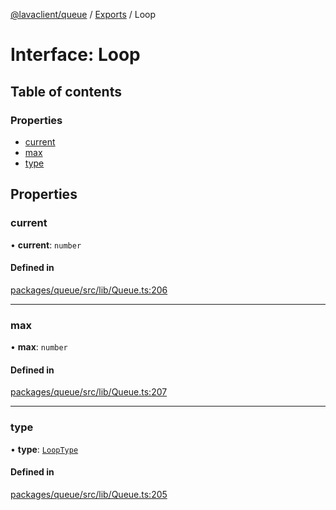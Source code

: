 [@lavaclient/queue](../README.md) / [Exports](../modules.md) / Loop

# Interface: Loop

## Table of contents

### Properties

- [current](Loop.md#current)
- [max](Loop.md#max)
- [type](Loop.md#type)

## Properties

### current

• **current**: `number`

#### Defined in

[packages/queue/src/lib/Queue.ts:206](https://github.com/lavaclient/plugins/blob/072af81/packages/queue/src/lib/Queue.ts#L206)

___

### max

• **max**: `number`

#### Defined in

[packages/queue/src/lib/Queue.ts:207](https://github.com/lavaclient/plugins/blob/072af81/packages/queue/src/lib/Queue.ts#L207)

___

### type

• **type**: [`LoopType`](../enums/LoopType.md)

#### Defined in

[packages/queue/src/lib/Queue.ts:205](https://github.com/lavaclient/plugins/blob/072af81/packages/queue/src/lib/Queue.ts#L205)
